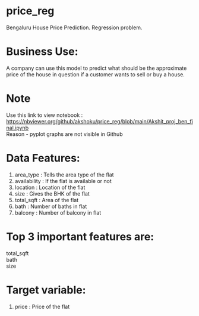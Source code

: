 # price_reg
Bengaluru House Price Prediction. Regression problem.

# Business Use:
A company can use this model to predict what should be the approximate price of the house in question if a customer wants to sell or buy a house.

# Note
Use this link to view notebook : https://nbviewer.org/github/akshoku/price_reg/blob/main/Akshit_proj_ben_final.ipynb  
Reason - pyplot graphs are not visible in Github

# Data Features:

1. area_type	: Tells the area type of the flat
2. availability : If the flat is available or not
4. location : Location of the flat
5. size : Gives the BHK of the flat
6. total_sqft : Area of the flat
8. bath : Number of baths in flat
9. balcony : Number of balcony in flat

# Top 3 important features are:
total_sqft  
bath  
size  

# Target variable:
1. price : Price of the flat
